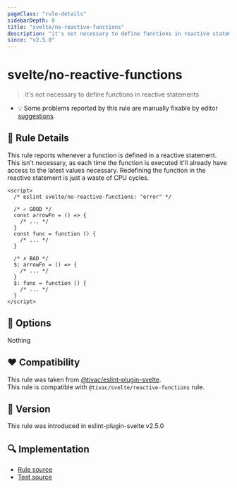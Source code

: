 ```yaml
---
pageClass: "rule-details"
sidebarDepth: 0
title: "svelte/no-reactive-functions"
description: "it's not necessary to define functions in reactive statements"
since: "v2.5.0"
---
```


# svelte/no-reactive-functions

> it's not necessary to define functions in reactive statements

- :bulb: Some problems reported by this rule are manually fixable by editor [suggestions](https://eslint.org/docs/developer-guide/working-with-rules#providing-suggestions).

## :book: Rule Details

This rule reports whenever a function is defined in a reactive statement. This isn't necessary, as each time the function is executed it'll already have access to the latest values necessary. Redefining the function in the reactive statement is just a waste of CPU cycles.

<ESLintCodeBlock>

<!--eslint-skip-->

```svelte
<script>
  /* eslint svelte/no-reactive-functions: "error" */

  /* ✓ GOOD */
  const arrowFn = () => {
    /* ... */
  }
  const func = function () {
    /* ... */
  }

  /* ✗ BAD */
  $: arrowFn = () => {
    /* ... */
  }
  $: func = function () {
    /* ... */
  }
</script>
```

</ESLintCodeBlock>

## :wrench: Options

Nothing

## :heart: Compatibility

This rule was taken from [@tivac/eslint-plugin-svelte].\
This rule is compatible with `@tivac/svelte/reactive-functions` rule.

[@tivac/eslint-plugin-svelte]: https://github.com/tivac/eslint-plugin-svelte/

## :rocket: Version

This rule was introduced in eslint-plugin-svelte v2.5.0

## :mag: Implementation

- [Rule source](https://github.com/sveltejs/eslint-plugin-svelte/blob/main/src/rules/no-reactive-functions.ts)
- [Test source](https://github.com/sveltejs/eslint-plugin-svelte/blob/main/tests/src/rules/no-reactive-functions.ts)
